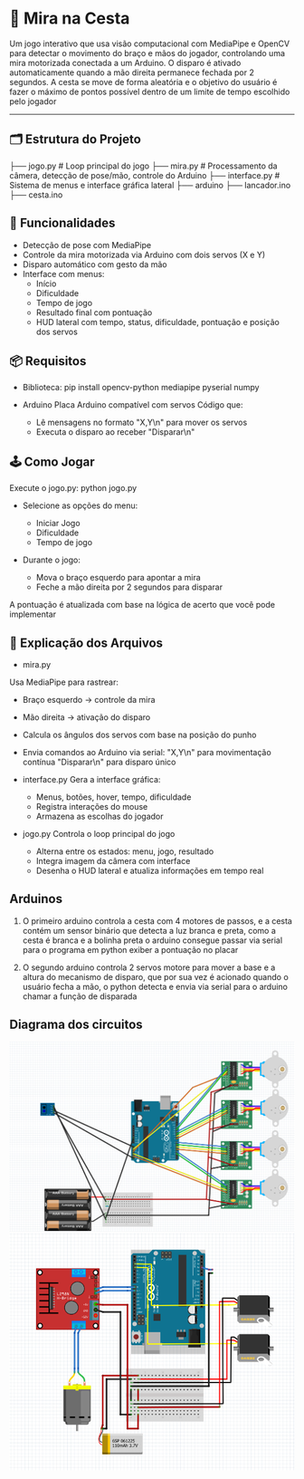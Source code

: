 # 🎯 Mira na Cesta

Um jogo interativo que usa visão computacional com MediaPipe e OpenCV para detectar o movimento do braço e mãos do jogador, controlando uma mira motorizada conectada a um Arduino. O disparo é ativado automaticamente quando a mão direita permanece fechada por 2 segundos. A cesta se move de forma aleatória e o objetivo do usuário é fazer o máximo de pontos possível dentro de um limite de tempo escolhido pelo jogador


---

## 🗂 Estrutura do Projeto

├── jogo.py         # Loop principal do jogo
├── mira.py         # Processamento da câmera, detecção de pose/mão, controle do Arduino
├── interface.py    # Sistema de menus e interface gráfica lateral
├── arduino ├──  lancador.ino
            ├──  cesta.ino

## 🧠 Funcionalidades
- Detecção de pose com MediaPipe
- Controle da mira motorizada via Arduino com dois servos (X e Y)
- Disparo automático com gesto da mão
- Interface com menus:
  - Início
  - Dificuldade
  - Tempo de jogo
  - Resultado final com pontuação
  - HUD lateral com tempo, status, dificuldade, pontuação e posição dos servos

## 📦 Requisitos

- Biblioteca: 
  pip install opencv-python mediapipe pyserial numpy

- Arduino
Placa Arduino compatível com servos
Código que:
   - Lê mensagens no formato "X,Y\n" para mover os servos
   - Executa o disparo ao receber "Disparar\n"

## 🕹 Como Jogar
Execute o jogo.py:
  python jogo.py

- Selecione as opções do menu:
  - Iniciar Jogo
  - Dificuldade
  - Tempo de jogo

- Durante o jogo:
  - Mova o braço esquerdo para apontar a mira
  - Feche a mão direita por 2 segundos para disparar

A pontuação é atualizada com base na lógica de acerto que você pode implementar

## 🔧 Explicação dos Arquivos

- mira.py

Usa MediaPipe para rastrear:
   - Braço esquerdo → controle da mira
   - Mão direita → ativação do disparo
   - Calcula os ângulos dos servos com base na posição do punho
   - Envia comandos ao Arduino via serial:
        "X,Y\n" para movimentação contínua
        "Disparar\n" para disparo único

- interface.py
  Gera a interface gráfica:
    - Menus, botões, hover, tempo, dificuldade
    - Registra interações do mouse
    - Armazena as escolhas do jogador

- jogo.py
  Controla o loop principal do jogo
    - Alterna entre os estados: menu, jogo, resultado
    - Integra imagem da câmera com interface
    - Desenha o HUD lateral e atualiza informações em tempo real

## Arduinos 

1) O primeiro arduino controla a cesta com 4 motores de passos, e a cesta contém um sensor binário que detecta a luz branca e preta, como a cesta é branca e a bolinha preta o arduino consegue passar via serial para o programa em python exiber a pontuação no placar

2) O segundo arduino controla 2 servos motore para mover a base e a altura do mecanismo de disparo, que por sua vez é acionado quando o usuário fecha a mão, o python detecta e envia via serial para o arduino chamar a função de disparada

## Diagrama dos circuitos 

![alt text](image.png)
![alt text](image-1.png)
